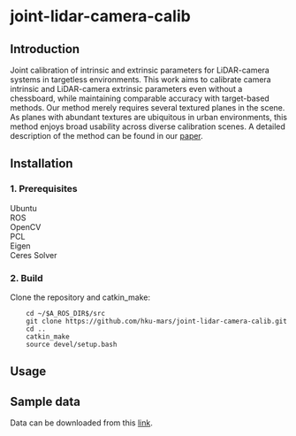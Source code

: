 # joint-lidar-camera-calib
## Introduction
Joint calibration of intrinsic and extrinsic parameters for LiDAR-camera systems in targetless environments. This work aims to calibrate camera intrinsic and LiDAR-camera extrinsic parameters even without a chessboard, while maintaining comparable accuracy with target-based methods. Our method merely requires several textured planes in the scene. As planes with abundant textures are ubiquitous in urban environments, this method enjoys broad usability across diverse calibration scenes. A detailed description of the method can be found in our [paper](https://arxiv.org/abs/2308.12629).

## Installation
### 1. Prerequisites
Ubuntu  
ROS  
OpenCV  
PCL  
Eigen  
Ceres Solver  

### 2. Build
Clone the repository and catkin_make:

```
    cd ~/$A_ROS_DIR$/src
    git clone https://github.com/hku-mars/joint-lidar-camera-calib.git
    cd ..
    catkin_make
    source devel/setup.bash
```

## Usage

## Sample data
Data can be downloaded from this [link](https://connecthkuhk-my.sharepoint.com/:f:/g/personal/llihku_connect_hku_hk/EhBsk9-Nc-dHlssTHgi7L1sBg1fL8PUzG6gy0olccXYT4g?e=BQIBgF).
